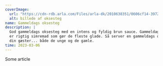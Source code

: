 ```yaml
---
coverImage:
  url: "https://cdn-rdb.arla.com/Files/arla-dk/2010638351/0606cf14-3972-4abb-b2c8-faa3249de170.jpg?crop=(0,482,0,-117)&w=1269&h=715&mode=crop&ak=6826258c&hm=f35b5bfe" 
  alt: billede af oksesteg
name: Gammeldags oksesteg
description: |
  God gammeldags oksesteg med en intens og fyldig brun sauce. Gammeldags oksesteg
  er rigtig simremad som gør de fleste glade. Så server en gammeldags oksesteg for
  din gæster... både de unge og de gamle.
time: 2023-03-06
---
```


Some article
